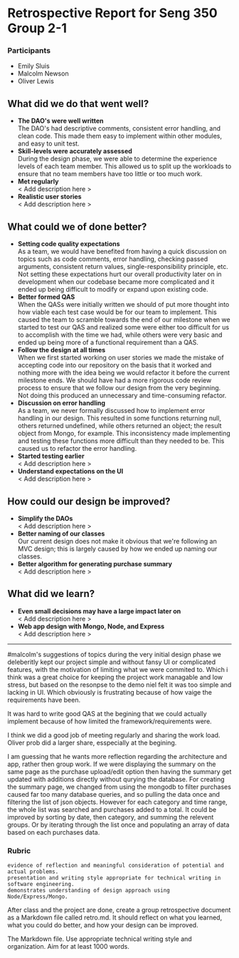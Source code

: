 # Retrospective Report for Seng 350 Group 2-1
### Participants
- Emily Sluis
- Malcolm Newson
- Oliver Lewis

## What did we do that went well?
  * **The DAO's were well written**  
The DAO's had descriptive comments, consistent error handling, and clean code. This made them easy to implement within other modules,  and easy to unit test.
  * **Skill-levels were accurately assessed**  
During the design phase, we were able to determine the experience levels of each team member. This allowed us to split up the workloads to ensure that no team members have too little or too much work.
  * **Met regularly**  
  < Add description here >
  * **Realistic user stories**  
  < Add description here >

## What could we of done better?
  * **Setting code quality expectations**  
  As a team, we would have benefited from having a quick discussion on topics such as code comments, error handling, checking passed arguments, consistent return values, single-responsibility principle, etc. Not setting these expectations hurt our overall productivity later on in development when our codebase became more complicated and it ended up being difficult to modify or expand upon existing code. 
  * **Better formed QAS**  
  When the QASs were initially written we should of put more thought into how viable each test case would be for our team to implement. This caused the team to scramble towards the end of our milestone when we started to test our QAS and realized some were either too difficult for us to accomplish with the time we had, while others were very basic and ended up being more of a functional requirement than a QAS.
  * **Follow the design at all times**  
  When we first started working on user stories we made the mistake of accepting code into our repository on the basis that it worked and nothing more with the idea being we would refactor it before the current milestone ends. We should have had a more rigorous code review process to ensure that we follow our design from the very beginning. Not doing this produced an unnecessary and time-consuming refactor.
  * **Discussion on error handling**  
  As a team, we never formally discussed how to implement error handling in our design. This resulted in some functions returning null, others returned undefined, while others returned an object; the result object from Mongo, for example. This inconsistency made implementing and testing these functions more difficult than they needed to be. This caused us to refactor the error handling.
  * **Started testing earlier**  
  < Add description here >
  * **Understand expectations on the UI**  
  < Add description here >
  
## How could our design be improved?
* **Simplify the DAOs**  
< Add description here >
* **Better naming of our classes**  
Our current design does not make it obvious that we're following an MVC design; this is largely caused by how we ended up naming our classes. 
* **Better algorithm for generating purchase summary**  
< Add description here >

## What did we learn?
* **Even small decisions may have a large impact later on**  
< Add description here >
* **Web app design with Mongo, Node, and Express**  
< Add description here >
* **
#malcolm's suggestions of topics 
during the very initial design phase we deleberitly kept our project simple and without fansy UI or complicated features, with the motivation of limiting what we were commited to. Which i think was a great choice for keeping the project work managable and low stress, but based on the resonpse to the demo niel felt it was too simple and lacking in UI. Which obviously is frustrating because of how vaige the requirements have been.

It was hard to write good QAS at the begining that we could actually implement because of how limited the framework/requirements were.

I think we did a good job of meeting regularly and sharing the work load. Oliver prob did a larger share, esspecially at the begining. 

I am guessing that he wants more reflection regarding the architecture and app, rather then group work. 
  If we were displaying the summary on the same page as the purchase upload/edit option then having the summary get updated with additions directly without qurying the database.
  For creating the summary page, we changed from using the mongodb to filter purchases caused far too many database queries, and so pulling the data once and filtering the list of json objects. However for each category and time range, the whole list was searched and purchases added to a total. It could be improved by sorting by date, then category, and summing the relevent groups. Or by iterating through the list once and populating an array of data based on each  purchases data.


### Rubric

    evidence of reflection and meaningful consideration of potential and actual problems.
    presentation and writing style appropriate for technical writing in software engineering.
    demonstrates understanding of design approach using Node/Express/Mongo.

After class and the project are done, create a group retrospective document as a Markdown file called retro.md. It should reflect on what you learned, what you could do better, and how your design can be improved.

The Markdown file. Use appropriate technical writing style and organization. Aim for at least 1000 words.
